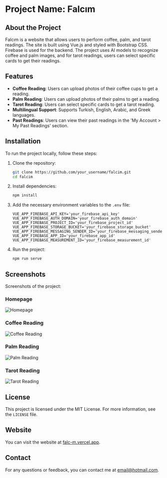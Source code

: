 # Project Name: Falcım

## About the Project

Falcım is a website that allows users to perform coffee, palm, and tarot readings. The site is built using Vue.js and styled with Bootstrap CSS. Firebase is used for the backend. The project uses AI models to recognize coffee and palm images, and for tarot readings, users can select specific cards to get their readings.

## Features

- **Coffee Reading**: Users can upload photos of their coffee cups to get a reading.
- **Palm Reading**: Users can upload photos of their palms to get a reading.
- **Tarot Reading**: Users can select specific cards to get a tarot reading.
- **Multilingual Support**: Supports Turkish, English, Arabic, and Greek languages.
- **Past Readings**: Users can view their past readings in the 'My Account > My Past Readings' section.

## Installation

To run the project locally, follow these steps:

1. Clone the repository:
    ```bash
    git clone https://github.com/your_username/falcim.git
    cd falcim
    ```

2. Install dependencies:
    ```bash
    npm install
    ```

3. Add the necessary environment variables to the `.env` file:
    ```plaintext
    VUE_APP_FIREBASE_API_KEY='your_firebase_api_key'
    VUE_APP_FIREBASE_AUTH_DOMAIN='your_firebase_auth_domain'
    VUE_APP_FIREBASE_PROJECT_ID='your_firebase_project_id'
    VUE_APP_FIREBASE_STORAGE_BUCKET='your_firebase_storage_bucket'
    VUE_APP_FIREBASE_MESSAGING_SENDER_ID='your_firebase_messaging_sender_id'
    VUE_APP_FIREBASE_APP_ID='your_firebase_app_id'
    VUE_APP_FIREBASE_MEASUREMENT_ID='your_firebase_measurement_id'
    ```

4. Run the project:
    ```bash
    npm run serve
    ```

## Screenshots

Screenshots of the project:

### Homepage
![Homepage](https://firebasestorage.googleapis.com/v0/b/chat-api-aa04a.appspot.com/o/Screenshots%2Fhomepage.png?alt=media&token=0e49b2ed-ea81-4770-bff3-9fb38a66d893)

### Coffee Reading
![Coffee Reading](https://firebasestorage.googleapis.com/v0/b/chat-api-aa04a.appspot.com/o/Screenshots%2Fcoffee_fortune.png?alt=media&token=f4a59746-2963-4bbc-b609-2ae50945b841)

### Palm Reading
![Palm Reading](https://firebasestorage.googleapis.com/v0/b/chat-api-aa04a.appspot.com/o/Screenshots%2Fhand_fortune.png?alt=media&token=2ea234d5-9603-49f2-b414-90bf3d70da06)

### Tarot Reading
![Tarot Reading](https://firebasestorage.googleapis.com/v0/b/chat-api-aa04a.appspot.com/o/Screenshots%2Ftarot_fortune.png?alt=media&token=3b5c64c9-9416-47cc-901b-516dceb0658e)

## License

This project is licensed under the MIT License. For more information, see the `LICENSE` file.

## Website

You can visit the website at [falc-m.vercel.app](https://falc-m.vercel.app).

## Contact

For any questions or feedback, you can contact me at [email@hotmail.com](mailto:afnamal@hotmail.com).
